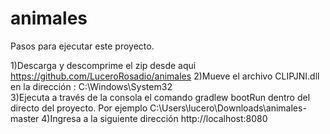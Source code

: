 animales
========

Pasos para ejecutar este proyecto.

1)Descarga  y descomprime el zip desde aqui https://github.com/LuceroRosadio/animales
2)Mueve el archivo CLIPJNI.dll en la dirección : C:\Windows\System32\
3)Ejecuta a través de la consola  el comando gradlew bootRun dentro del directo del proyecto.
Por ejemplo C:\Users\lucero\Downloads\animales-master
4)Ingresa a la siguiente dirección http://localhost:8080

